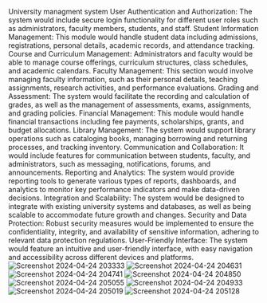 University managment system
User Authentication and Authorization: The system would include secure login functionality for different user roles such as administrators, faculty members, students, and staff.
Student Information Management: This module would handle student data including admissions, registrations, personal details, academic records, and attendance tracking.
Course and Curriculum Management: Administrators and faculty would be able to manage course offerings, curriculum structures, class schedules, and academic calendars.
Faculty Management: This section would involve managing faculty information, such as their personal details, teaching assignments, research activities, and performance evaluations.
Grading and Assessment: The system would facilitate the recording and calculation of grades, as well as the management of assessments, exams, assignments, and grading policies.
Financial Management: This module would handle financial transactions including fee payments, scholarships, grants, and budget allocations.
Library Management: The system would support library operations such as cataloging books, managing borrowing and returning processes, and tracking inventory.
Communication and Collaboration: It would include features for communication between students, faculty, and administrators, such as messaging, notifications, forums, and announcements.
Reporting and Analytics: The system would provide reporting tools to generate various types of reports, dashboards, and analytics to monitor key performance indicators and make data-driven decisions.
Integration and Scalability: The system would be designed to integrate with existing university systems and databases, as well as being scalable to accommodate future growth and changes.
Security and Data Protection: Robust security measures would be implemented to ensure the confidentiality, integrity, and availability of sensitive information, adhering to relevant data protection regulations.
User-Friendly Interface: The system would feature an intuitive and user-friendly interface, with easy navigation and accessibility across different devices and platforms.
![Screenshot 2024-04-24 203333](https://github.com/Ritikakaushal45/ritika-kaushal/assets/130858444/650e9801-bf80-43eb-a57c-52bf8f223508)
![Screenshot 2024-04-24 204631](https://github.com/Ritikakaushal45/ritika-kaushal/assets/130858444/581cd8f4-7945-44df-a6e9-9adc15085e8a)
![Screenshot 2024-04-24 204741](https://github.com/Ritikakaushal45/ritika-kaushal/assets/130858444/128958f1-9e86-4766-ae53-57744edcc2e2)
![Screenshot 2024-04-24 204850](https://github.com/Ritikakaushal45/ritika-kaushal/assets/130858444/c1f306cf-78b9-4f54-abfe-67f56b6778ce)
![Screenshot 2024-04-24 205055](https://github.com/Ritikakaushal45/ritika-kaushal/assets/130858444/5f4c1e6a-f198-47e0-8956-0ba54dfa19f7)
![Screenshot 2024-04-24 204933](https://github.com/Ritikakaushal45/ritika-kaushal/assets/130858444/edf5d6a4-86a2-469e-b08f-98081a5d0b02)
![Screenshot 2024-04-24 205019](https://github.com/Ritikakaushal45/ritika-kaushal/assets/130858444/78d8dad0-d931-4358-93d4-8635ebcea306)
![Screenshot 2024-04-24 205128](https://github.com/Ritikakaushal45/ritika-kaushal/assets/130858444/83620c5a-d63f-45ce-80be-a7ff4af969e0)

